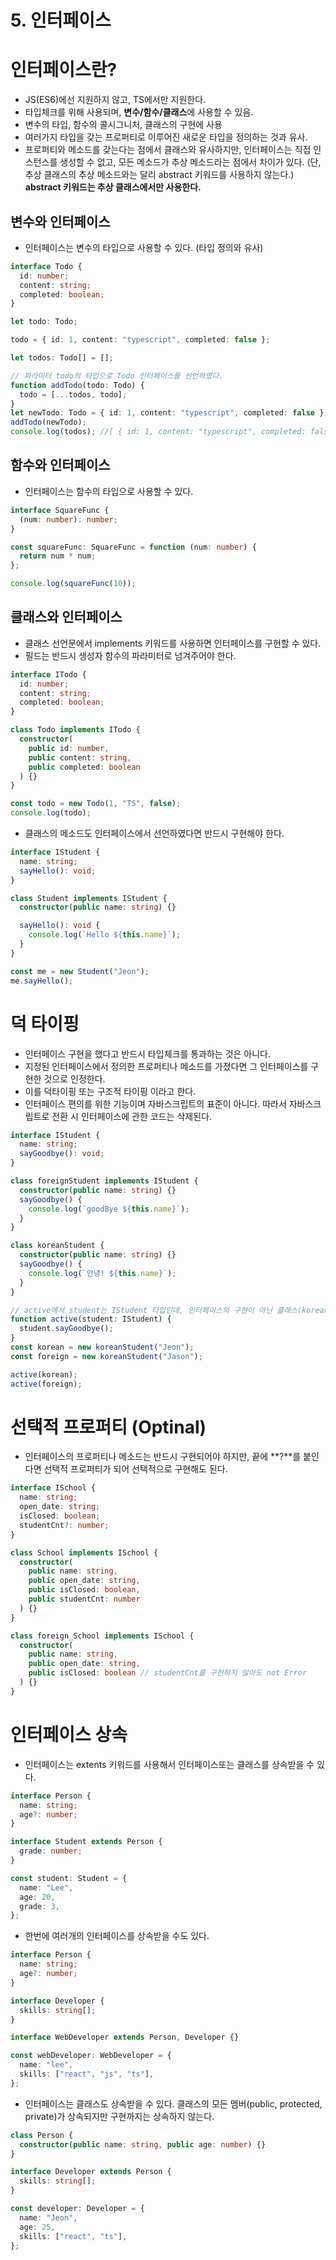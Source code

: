 # 5. 인터페이스

# 인터페이스란?

- JS(ES6)에선 지원하지 않고, TS에서만 지원한다.
- 타입체크를 위해 사용되며, **변수/함수/클래스**에 사용할 수 있음.
- 변수의 타입, 함수의 콜시그니처, 클래스의 구현에 사용
- 여러가지 타입을 갖는 프로퍼티로 이루어진 새로운 타입을 정의하는 것과 유사.
- 프로퍼티와 메소드를 갖는다는 점에서 클래스와 유사하지만, 인터페이스는 직접 인스턴스를 생성할 수 없고, 모든 메소드가 추상 메소드라는 점에서 차이가 있다. (단, 추상 클래스의 추상 메소드와는 달리 abstract 키워드를 사용하지 않는다.)
  **abstract 키워드는 추상 클래스에서만 사용한다.**

## 변수와 인터페이스

- 인터페이스는 변수의 타입으로 사용할 수 있다. (타입 정의와 유사)

```ts
interface Todo {
  id: number;
  content: string;
  completed: boolean;
}

let todo: Todo;

todo = { id: 1, content: "typescript", completed: false };

let todos: Todo[] = [];

// 파라미터 todo의 타입으로 Todo 인터페이스를 선언하였다.
function addTodo(todo: Todo) {
  todo = [...todos, todo];
}
let newTodo: Todo = { id: 1, content: "typescript", completed: false };
addTodo(newTodo);
console.log(todos); //[ { id: 1, content: "typescript", completed: false }];
```

## 함수와 인터페이스

- 인터페이스는 함수의 타입으로 사용할 수 있다.

```ts
interface SquareFunc {
  (num: number): number;
}

const squareFunc: SquareFunc = function (num: number) {
  return num * num;
};

console.log(squareFunc(10));
```

## 클래스와 인터페이스

- 클래스 선언문에서 implements 키워드를 사용하면 인터페이스를 구현할 수 있다.
- 필드는 반드시 생성자 함수의 파라미터로 넘겨주어야 한다.

```ts
interface ITodo {
  id: number;
  content: string;
  completed: boolean;
}

class Todo implements ITodo {
  constructor(
    public id: number,
    public content: string,
    public completed: boolean
  ) {}
}

const todo = new Todo(1, "TS", false);
console.log(todo);
```

- 클래스의 메소드도 인터페이스에서 선언하였다면 반드시 구현해야 한다.

```ts
interface IStudent {
  name: string;
  sayHello(): void;
}

class Student implements IStudent {
  constructor(public name: string) {}

  sayHello(): void {
    console.log(`Hello ${this.name}`);
  }
}

const me = new Student("Jeon");
me.sayHello();
```

# 덕 타이핑

- 인터페이스 구현을 했다고 반드시 타입체크를 통과하는 것은 아니다.
- 지정된 인터페이스에서 정의한 프로퍼티나 메소드를 가졌다면 그 인터페이스를 구현한 것으로 인정한다.
- 이를 덕타이핑 또는 구조적 타이핑 이라고 한다.
- 인터페이스 편의를 위한 기능이며 자바스크립트의 표준이 아니다. 따라서 자바스크립트로 전환 시 인터페이스에 관한 코드는 삭제된다.

```ts
interface IStudent {
  name: string;
  sayGoodbye(): void;
}

class foreignStudent implements IStudent {
  constructor(public name: string) {}
  sayGoodbye() {
    console.log(`goodBye ${this.name}`);
  }
}

class koreanStudent {
  constructor(public name: string) {}
  sayGoodbye() {
    console.log(`안녕! ${this.name}`);
  }
}

// active에서 student는 IStudent 타입인데, 인터페이스의 구현이 아닌 클래스(koreanStudent)도 타입체크를 통과할 수 있다.
function active(student: IStudent) {
  student.sayGoodbye();
}
const korean = new koreanStudent("Jeon");
const foreign = new koreanStudent("Jason");

active(korean);
active(foreign);
```

# 선택적 프로퍼티 (Optinal)

- 인터페이스의 프로퍼티나 메소드는 반드시 구현되어야 하지만, 끝에 **?**를 붙인다면 선택적 프로퍼티가 되어 선택적으로 구현해도 된다.

```ts
interface ISchool {
  name: string;
  open_date: string;
  isClosed: boolean;
  studentCnt?: number;
}

class School implements ISchool {
  constructor(
    public name: string,
    public open_date: string,
    public isClosed: boolean,
    public studentCnt: number
  ) {}
}

class foreign_School implements ISchool {
  constructor(
    public name: string,
    public open_date: string,
    public isClosed: boolean // studentCnt를 구현하지 않아도 not Error
  ) {}
}
```

# 인터페이스 상속

- 인터페이스는 extents 키워드를 사용해서 인터페이스또는 클래스를 상속받을 수 있다.

```ts
interface Person {
  name: string;
  age?: number;
}

interface Student extends Person {
  grade: number;
}

const student: Student = {
  name: "Lee",
  age: 20,
  grade: 3,
};
```

- 한번에 여러개의 인터페이스를 상속받을 수도 있다.

```ts
interface Person {
  name: string;
  age?: number;
}

interface Developer {
  skills: string[];
}

interface WebDeveloper extends Person, Developer {}

const webDeveloper: WebDeveloper = {
  name: "lee",
  skills: ["react", "js", "ts"],
};
```

- 인터페이스는 클래스도 상속받을 수 있다. 클래스의 모든 멤버(public, protected, private)가 상속되지만 구현까지는 상속하지 않는다.

```ts
class Person {
  constructor(public name: string, public age: number) {}
}

interface Developer extends Person {
  skills: string[];
}

const developer: Developer = {
  name: "Jeon",
  age: 25,
  skills: ["react", "ts"],
};
```
